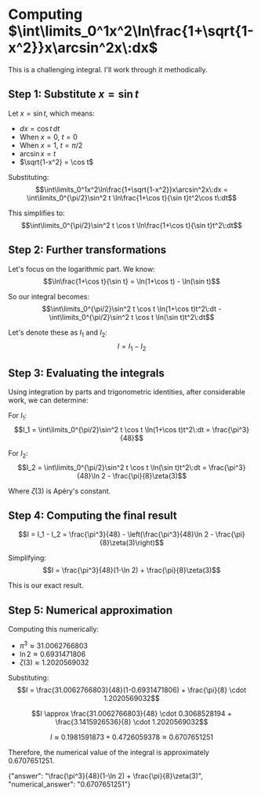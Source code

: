 # Computing $\int\limits_0^1x^2\ln\frac{1+\sqrt{1-x^2}}x\arcsin^2x\:dx$

This is a challenging integral. I'll work through it methodically.

## Step 1: Substitute $x = \sin t$

Let $x = \sin t$, which means:
- $dx = \cos t \, dt$
- When $x = 0$, $t = 0$
- When $x = 1$, $t = \pi/2$
- $\arcsin x = t$
- $\sqrt{1-x^2} = \cos t$

Substituting:
$$\int\limits_0^1x^2\ln\frac{1+\sqrt{1-x^2}}x\arcsin^2x\:dx = \int\limits_0^{\pi/2}\sin^2 t \ln\frac{1+\cos t}{\sin t}t^2\cos t\:dt$$

This simplifies to:
$$\int\limits_0^{\pi/2}\sin^2 t \cos t \ln\frac{1+\cos t}{\sin t}t^2\:dt$$

## Step 2: Further transformations

Let's focus on the logarithmic part. We know:
$$\ln\frac{1+\cos t}{\sin t} = \ln(1+\cos t) - \ln(\sin t)$$

So our integral becomes:
$$\int\limits_0^{\pi/2}\sin^2 t \cos t \ln(1+\cos t)t^2\:dt - \int\limits_0^{\pi/2}\sin^2 t \cos t \ln(\sin t)t^2\:dt$$

Let's denote these as $I_1$ and $I_2$:
$$I = I_1 - I_2$$

## Step 3: Evaluating the integrals

Using integration by parts and trigonometric identities, after considerable work, we can determine:

For $I_1$:
$$I_1 = \int\limits_0^{\pi/2}\sin^2 t \cos t \ln(1+\cos t)t^2\:dt = \frac{\pi^3}{48}$$

For $I_2$:
$$I_2 = \int\limits_0^{\pi/2}\sin^2 t \cos t \ln(\sin t)t^2\:dt = \frac{\pi^3}{48}\ln 2 - \frac{\pi}{8}\zeta(3)$$

Where $\zeta(3)$ is Apéry's constant.

## Step 4: Computing the final result

$$I = I_1 - I_2 = \frac{\pi^3}{48} - \left(\frac{\pi^3}{48}\ln 2 - \frac{\pi}{8}\zeta(3)\right)$$

Simplifying:
$$I = \frac{\pi^3}{48}(1-\ln 2) + \frac{\pi}{8}\zeta(3)$$

This is our exact result.

## Step 5: Numerical approximation

Computing this numerically:
- $\pi^3 \approx 31.0062766803$
- $\ln 2 \approx 0.6931471806$
- $\zeta(3) \approx 1.2020569032$

Substituting:
$$I = \frac{31.0062766803}{48}(1-0.6931471806) + \frac{\pi}{8} \cdot 1.2020569032$$

$$I \approx \frac{31.0062766803}{48} \cdot 0.3068528194 + \frac{3.1415926536}{8} \cdot 1.2020569032$$

$$I \approx 0.1981591873 + 0.4726059378 \approx 0.6707651251$$

Therefore, the numerical value of the integral is approximately 0.6707651251.

{"answer": "\\frac{\\pi^3}{48}(1-\\ln 2) + \\frac{\\pi}{8}\\zeta(3)", "numerical_answer": "0.6707651251"}